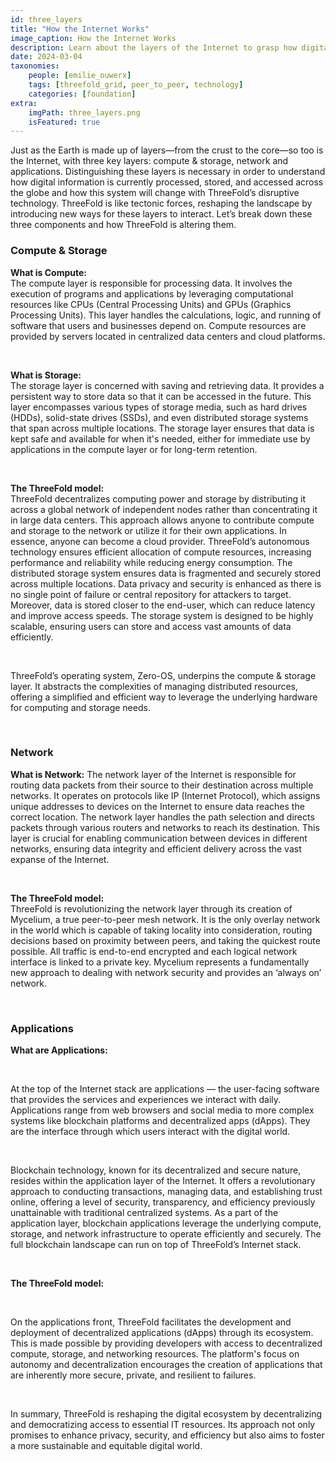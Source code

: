 ```yaml
---
id: three_layers
title: "How the Internet Works"
image_caption: How the Internet Works
description: Learn about the layers of the Internet to grasp how digital information is processed, stored, and accessed.
date: 2024-03-04
taxonomies:
    people: [emilie_ouwerx]
    tags: [threefold_grid, peer_to_peer, technology]
    categories: [foundation]
extra:
    imgPath: three_layers.png
    isFeatured: true
---
```


Just as the Earth is made up of layers—from the crust to the core—so too is the Internet, with three key layers: compute & storage, network and applications. Distinguishing these layers is necessary in order to understand how digital information is currently processed, stored, and accessed across the globe and how this system will change with ThreeFold’s disruptive technology. ThreeFold is like tectonic forces, reshaping the landscape by introducing new ways for these layers to interact. Let’s break down these three components and how ThreeFold is altering them. 

### **Compute & Storage**

**What is Compute:**
<br>
The compute layer is responsible for processing data. It involves the execution of programs and applications by leveraging computational resources like CPUs (Central Processing Units) and GPUs (Graphics Processing Units). This layer handles the calculations, logic, and running of software that users and businesses depend on. Compute resources are provided by servers located in centralized data centers and cloud platforms.

<br>

**What is Storage:**
<br>
The storage layer is concerned with saving and retrieving data. It provides a persistent way to store data so that it can be accessed in the future. This layer encompasses various types of storage media, such as hard drives (HDDs), solid-state drives (SSDs), and even distributed storage systems that span across multiple locations. The storage layer ensures that data is kept safe and available for when it's needed, either for immediate use by applications in the compute layer or for long-term retention.

<br>

**The ThreeFold model:**
<br>
ThreeFold decentralizes computing power and storage by distributing it across a global network of independent nodes rather than concentrating it in large data centers. This approach allows anyone to contribute compute and storage to the network or utilize it for their own applications. In essence, anyone can become a cloud provider. ThreeFold’s autonomous technology ensures efficient allocation of compute resources, increasing performance and reliability while reducing energy consumption. The distributed storage system ensures data is fragmented and securely stored across multiple locations. Data privacy and security is enhanced as there is no single point of failure or central repository for attackers to target. Moreover, data is stored closer to the end-user, which can reduce latency and improve access speeds. The storage system is designed to be highly scalable, ensuring users can store and access vast amounts of data efficiently.

<br>

ThreeFold’s operating system, Zero-OS, underpins the compute & storage layer. It abstracts the complexities of managing distributed resources, offering a simplified and efficient way to leverage the underlying hardware for computing and storage needs.

<br>

### **Network**
**What is Network:**
The network layer of the Internet is responsible for routing data packets from their source to their destination across multiple networks. It operates on protocols like IP (Internet Protocol), which assigns unique addresses to devices on the Internet to ensure data reaches the correct location. The network layer handles the path selection and directs packets through various routers and networks to reach its destination. This layer is crucial for enabling communication between devices in different networks, ensuring data integrity and efficient delivery across the vast expanse of the Internet.

<br>

**The ThreeFold model:**
<br>
ThreeFold is revolutionizing the network layer through its creation of Mycelium, a true peer-to-peer mesh network. It is the only overlay network in the world which is capable of taking locality into consideration, routing decisions based on proximity between peers, and taking the quickest route possible. All traffic is end-to-end encrypted and each logical network interface is linked to a private key. Mycelium represents a fundamentally new approach to dealing with network security and provides an ‘always on’ network. 

<br>

### **Applications**
**What are Applications:**

<br>

At the top of the Internet stack are applications — the user-facing software that provides the services and experiences we interact with daily. Applications range from web browsers and social media to more complex systems like blockchain platforms and decentralized apps (dApps). They are the interface through which users interact with the digital world.

<br>

Blockchain technology, known for its decentralized and secure nature, resides within the application layer of the Internet. It offers a revolutionary approach to conducting transactions, managing data, and establishing trust online, offering a level of security, transparency, and efficiency previously unattainable with traditional centralized systems. As a part of the application layer, blockchain applications leverage the underlying compute, storage, and network infrastructure to operate efficiently and securely. The full blockchain landscape can run on top of ThreeFold’s Internet stack.

<br>

**The ThreeFold model:**

<br>

On the applications front, ThreeFold facilitates the development and deployment of decentralized applications (dApps) through its ecosystem. This is made possible by providing developers with access to decentralized compute, storage, and networking resources. The platform's focus on autonomy and decentralization encourages the creation of applications that are inherently more secure, private, and resilient to failures.

<br>

In summary, ThreeFold is reshaping the digital ecosystem by decentralizing and democratizing access to essential IT resources. Its approach not only promises to enhance privacy, security, and efficiency but also aims to foster a more sustainable and equitable digital world.
